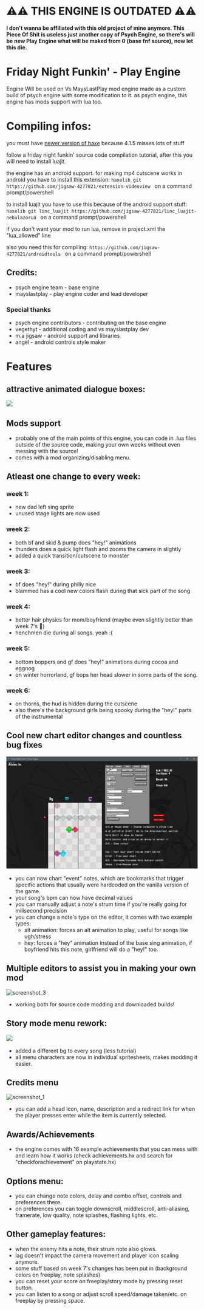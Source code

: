 # ⚠⚠ THIS ENGINE IS OUTDATED ⚠⚠

**I don't wanna be affiliated with this old project of mine anymore. This Piece Of Shit is useless just another copy of Psych Engine, so there's will be new Play Engine what will be maked from 0 (base fnf source), now let this die.**
# Friday Night Funkin' - Play Engine
Engine Will be used on Vs MaysLastPlay mod
engine made as a custom build of psych engine with some modification to it. as psych engine, this engine has mods support with lua too.

# Compiling infos:
you must have [newer version of haxe](https://haxe.org/download/) because 4.1.5 misses lots of stuff

follow a friday night funkin' source code compilation tutorial, after this you will need to install luajit.

the engine has an android support. for making mp4 cutscene works in android you have to install this extension: `haxelib git https://github.com/jigsaw-4277821/extension-videoview ` on a command prompt/powershell

to install luajit you have to use this because of the android support stuff: `haxelib git linc_luajit https://github.com/jigsaw-4277821/linc_luajit-nebulazorua ` on a command prompt/powershell

if you don't want your mod to run lua, remove in project.xml the "lua_allowed" line

also you need this for compiling: `https://github.com/jigsaw-4277821/androidtools ` on a command prompt/powershell 

## Credits:
* psych engine team - base engine
* mayslastplay - play engine coder and lead developer

### Special thanks
* psych engine contributors - contributing on the base engine
* vegethyt - additional coding and vs mayslastplay dev
* m.a jigsaw - android support and libraries
* angël - android controls style maker

# Features

## attractive animated dialogue boxes:

![](https://user-images.githubusercontent.com/44785097/127706669-71cd5cdb-5c2a-4ecc-871b-98a276ae8070.gif)


## Mods support
* probably one of the main points of this engine, you can code in .lua files outside of the source code, making your own weeks without even messing with the source!
* comes with a mod organizing/disabling menu. 


## Atleast one change to every week:
### week 1:
  * new dad left sing sprite 
  * unused stage lights are now used
### week 2:
  * both bf and skid & pump does "hey!" animations
  * thunders does a quick light flash and zooms the camera in slightly
  * added a quick transition/cutscene to monster
### week 3:
  * bf does "hey!" during philly nice
  * blammed has a cool new colors flash during that sick part of the song
### week 4:
  * better hair physics for mom/boyfriend (maybe even slightly better than week 7's :eyes:)
  * henchmen die during all songs. yeah :(
### week 5:
  * bottom boppers and gf does "hey!" animations during cocoa and eggnog
  * on winter horrorland, gf bops her head slower in some parts of the song.
### week 6:
  * on thorns, the hud is hidden during the cutscene
  * also there's the background girls being spooky during the "hey!" parts of the instrumental

## Cool new chart editor changes and countless bug fixes
![](https://github.com/shadowmario/fnf-psychengine/blob/main/docs/img/chart.png?raw=true)
* you can now chart "event" notes, which are bookmarks that trigger specific actions that usually were hardcoded on the vanilla version of the game.
* your song's bpm can now have decimal values
* you can manually adjust a note's strum time if you're really going for milisecond precision
* you can change a note's type on the editor, it comes with two example types:
  * alt animation: forces an alt animation to play, useful for songs like ugh/stress
  * hey: forces a "hey" animation instead of the base sing animation, if boyfriend hits this note, girlfriend will do a "hey!" too.

## Multiple editors to assist you in making your own mod
![screenshot_3](https://user-images.githubusercontent.com/44785097/144629914-1fe55999-2f18-4cc1-bc70-afe616d74ae5.png)
* working both for source code modding and downloaded builds!

## Story mode menu rework:
![](https://i.imgur.com/ub2ekpv.png)
* added a different bg to every song (less tutorial)
* all menu characters are now in individual spritesheets, makes modding it easier.

## Credits menu
![screenshot_1](https://user-images.githubusercontent.com/44785097/144632635-f263fb22-b879-4d6b-96d6-865e9562b907.png)
* you can add a head icon, name, description and a redirect link for when the player presses enter while the item is currently selected.

## Awards/Achievements
* the engine comes with 16 example achievements that you can mess with and learn how it works (check achievements.hx and search for "checkforachievement" on playstate.hx)

## Options menu:
* you can change note colors, delay and combo offset, controls and preferences there.
 * on preferences you can toggle downscroll, middlescroll, anti-aliasing, framerate, low quality, note splashes, flashing lights, etc.

## Other gameplay features:
* when the enemy hits a note, their strum note also glows.
* lag doesn't impact the camera movement and player icon scaling anymore.
* some stuff based on week 7's changes has been put in (background colors on freeplay, note splashes)
* you can reset your score on freeplay/story mode by pressing reset button.
* you can listen to a song or adjust scroll speed/damage taken/etc. on freeplay by pressing space.
